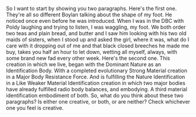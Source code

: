 So I want to start by showing you two paragraphs. Here's the first one. They're
all so different Boylan talking about the shape of my foot. He noticed once
even before he was introduced. When I was in the DBC with Poldy laughing and
trying to listen, I was waggling, my foot. We both order two teas and plain
bread, and butter and I saw him looking with his two old maids of sisters, when
I stood up and asked the girl, where it was, what do I care with it dropping
out of me and that black closed breeches he made me buy, takes you half an hour
to let down, wetting all myself, always, with some brand new fad every other
week. Here's the second one. This creation in which we live, began with the
Dominant Nature as an Identification Body. With a completed evolutionary Strong
Material creation in a Major Body Resistance Force. And is fulfilling the
Nature Identification in a Like Weaker Material Identification creation in
which two major bodies have already fulfilled radio body balances, and
embodying. A third material identification embodiment of both. So, what do you
think about these two paragraphs? Is either one creative, or both, or are
neither? Check whichever one you feel is creative.
